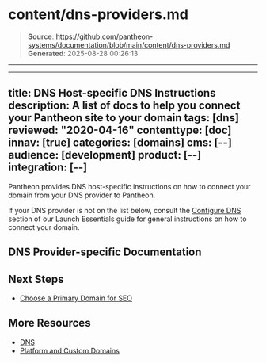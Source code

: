# content/dns-providers.md

> **Source**: https://github.com/pantheon-systems/documentation/blob/main/content/dns-providers.md
> **Generated**: 2025-08-28 00:26:13

---

---
title: DNS Host-specific DNS Instructions
description: A list of docs to help you connect your Pantheon site to your domain
tags: [dns]
reviewed: "2020-04-16"
contenttype: [doc]
innav: [true]
categories: [domains]
cms: [--]
audience: [development]
product: [--]
integration: [--]
---

Pantheon provides DNS host-specific instructions on how to connect your domain from your DNS provider to Pantheon.

If your DNS provider is not on the list below, consult the [Configure DNS](/guides/launch/configure-dns) section of our Launch Essentials guide for general instructions on how to connect your domain.

## DNS Provider-specific Documentation

<DNSProviderDocs />

## Next Steps

- [Choose a Primary Domain for SEO](/guides/launch/redirects)

## More Resources

- [DNS](/guides/domains/dns)
- [Platform and Custom Domains](/guides/domains)

